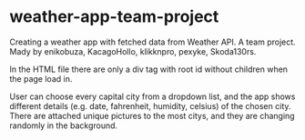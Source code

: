 # weather-app-team-project

Creating a weather app with fetched data from Weather API. A team project. Mady by enikobuza, KacagoHollo, klikknpro, pexyke, Skoda130rs.

In the HTML file there are only a div tag with root id without children when the page load in.

User can choose every capital city from a dropdown list, and the app shows different details (e.g. date, fahrenheit, humidity, celsius) of the chosen city. 
There are attached unique pictures to the most citys, and they are changing randomly in the background.

